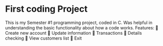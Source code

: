 # First coding Project
This is my Semester #1 programming project, coded in C.
Was helpful in understanding the basic functionality about how a code works.
Features:
	Create new account
	Update information
	Transactions
	Details checking
	View customers list
	Exit

